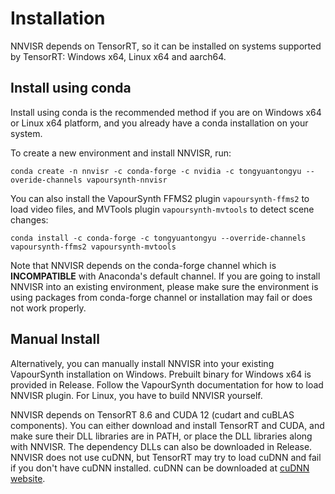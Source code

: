 # Installation

NNVISR depends on TensorRT, so it can be installed on systems
supported by TensorRT: Windows x64, Linux x64 and aarch64.

## Install using conda

Install using conda is the recommended method if you are on Windows x64
or Linux x64 platform, and you already have a conda installation on your system.

To create a new environment and install NNVISR, run:

```
conda create -n nnvisr -c conda-forge -c nvidia -c tongyuantongyu --overide-channels vapoursynth-nnvisr
```

You can also install the VapourSynth FFMS2 plugin `vapoursynth-ffms2` to load
video files, and MVTools plugin `vapoursynth-mvtools` to detect scene changes:

```
conda install -c conda-forge -c tongyuantongyu --override-channels vapoursynth-ffms2 vapoursynth-mvtools
```

Note that NNVISR depends on the conda-forge channel which is **INCOMPATIBLE**
with Anaconda's default channel. If you are going to install NNVISR into
an existing environment, please make sure the environment is using packages
from conda-forge channel or installation may fail or does not work properly.

## Manual Install

Alternatively, you can manually install NNVISR into your existing
VapourSynth installation on Windows. Prebuilt binary for Windows x64
is provided in Release. Follow the VapourSynth documentation for how to load
NNVISR plugin. For Linux, you have to build NNVISR yourself.

NNVISR depends on TensorRT 8.6 and CUDA 12 (cudart and cuBLAS components).
You can either download and install TensorRT and CUDA,
and make sure their DLL libraries are in PATH,
or place the DLL libraries along with NNVISR.
The dependency DLLs can also be downloaded in Release.
NNVISR does not use cuDNN, but TensorRT may try to load cuDNN and fail
if you don't have cuDNN installed.
cuDNN can be downloaded at [cuDNN website](https://developer.nvidia.com/cudnn).
